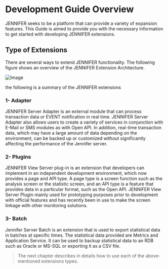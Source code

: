 # Development Guide Overview

JENNIFER seeks to be a platform that can provide a variety of expansion features.
This Guide is aimed to provide you with the necessary information to get started with developing JENNIFER extensions.

## Type of Extensions
There are several ways to extend JENNIFER functionality.
The following figure shows an overview of the JENNIFER Extension Architecture.

![Image](https://raw.githubusercontent.com/jennifersoft/jennifer-extension-manuals/master/res/img/view_server_extension/infographic_en.png)

 the following is a summary of the JENNIFER extensions

### 1- Adapter
JENNIFER Server Adapter is an external module that can process transaction data or EVENT notification in real time. JENNIFER Server Adapter also allows users to create a variety of services in conjunction with E-Mail or SMS modules as with Open API. In addition, real-time transaction data, which may have a large amount of data depending on the environment, can be backed up or customized without significantly affecting the performance of the Jennifer server.


### 2- Plugins
JENNIFER View Server plug-in is an extension that developers can implement in an independent development environment, which now provides a page and API type. A page type is a screen function such as the analysis screen or the statistic screen, and an API type is a feature that provides data in a particular format, such as the Open API. JENNIFER View Server Plugin mainly used for prototyping purposes prior to development with official features and has recently been in use to make the screen linkage with other monitoring solutions.


### 3- Batch
Jennifer Server Batch is an extension that is used to export statistical data in batches at specific times. The statistical data provided are Metrics and Application Service. It can be used to backup statistical data to an RDB such as Oracle or MS-SQL or exporting it as a CSV file.

> The next chapter describes in details how to use each of the above-mentioned extensions types.